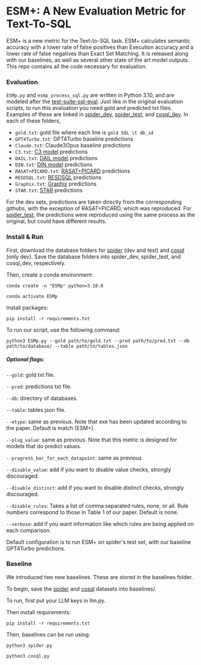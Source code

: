 # ESM+: A New Evaluation Metric for Text-To-SQL

ESM+ is a new metric for the Text-to-SQL task. ESM+ calculates semantic accuracy with a lower rate of false positives than Execution accuracy and a lower rate of false negatives than Exact Set Matching. It is released along with our baselines, as well as several other state of the art model outputs. This repo contains all the code necessary for evaluation.

### Evaluation
`ESMp.py` and `esmp_process_sql.py` are written in Python 3.10, and are modeled after the [test-suite-sql-eval](https://github.com/taoyds/test-suite-sql-eval).
Just like in the original evaluation scripts, to run this evaluation you need gold and predicted txt files. Examples of these are linked in [spider_dev](spider_dev/), [spider_test](spider_test/), and [cosql_dev](cosql_dev/). In each of these folders,
- `gold.txt`: gold file where each line is `gold SQL \t db_id`
- `GPT4Turbo.txt`: GPT4Turbo baseline predictions
- `Claude.txt`: Claude3Opus baseline predictions
- `C3.txt`: [C3 model](https://github.com/bigbigwatermalon/C3SQL) predictions
- `DAIL.txt`: [DAIL model](https://github.com/BeachWang/DAIL-SQL) predictions
- `DIN.txt`: [DIN model](https://github.com/MohammadrezaPourreza/Few-shot-NL2SQL-with-prompting) predictions
- `RASAT+PICARD.txt`: [RASAT+PICARD](https://github.com/LUMIA-Group/rasat) predictions
- `RESDSQL.txt`: [RESDSQL](https://github.com/RUCKBReasoning/RESDSQL) predictions
- `Graphix.txt`: [Graphix](https://github.com/AlibabaResearch/DAMO-ConvAI/tree/main/graphix) predictions
- `STAR.txt`: [STAR](https://github.com/AlibabaResearch/DAMO-ConvAI/tree/main/star) predictions

For the dev sets, predictions are taken directly from the corresponding githubs, with the exception of RASAT+PICARD, which was reproduced. For [spider_test](spider_test/), the predictions were reproduced using the same process as the original, but could have different results.

### Install & Run

First, download the database folders for [spider](https://drive.usercontent.google.com/download?id=1iRDVHLr4mX2wQKSgA9J8Pire73Jahh0m&export=download&authuser=0) (dev and test) and [cosql](https://drive.usercontent.google.com/download?id=1Y3ydpFiQQ3FC0bzdfy3groV95O_f1nXF&export=download&authuser=0) (only dev).
Save the database folders into spider_dev, spider_test, and cosql_dev, respectively.

Then, create a conda environment:

```conda create -n "ESMp" python=3.10.0```

```conda activate ESMp```

Install packages:

```pip install -r requirements.txt```

To run our script, use the following command:

```python3 ESMp.py --gold path/to/gold.txt --pred path/to/pred.txt --db path/to/database/ --table path/to/tables.json```

##### Optional flags:

```--gold```: gold txt file.

```--pred```: predictions txt file.

```--db```: directory of databases.

```--table```: tables json file.

```--etype```: same as previous. Note that exe has been updated according to the paper. Default is match (ESM+).

```--plug_value```: same as previous. Note that this metric is designed for models that do predict values.

```--progress_bar_for_each_datapoint```: same as previous

```--disable_value```: add if you want to disable value checks, strongly discouraged.

```--disable_distinct```: add if you want to disable distinct checks, strongly discouraged.

```--disable_rules```: Takes a list of comma separated rules, none, or all. Rule numbers correspond to those in Table 1 of our paper. Default is none.

```--verbose```: add if you want information like which rules are being applied on each comparison.

Default configuration is to run ESM+ on spider's test set, with our baseline GPT4Turbo predictions.

### Baseline
We introduced two new baselines. These are stored in the baselines folder.

To begin, save the [spider](https://drive.usercontent.google.com/download?id=1iRDVHLr4mX2wQKSgA9J8Pire73Jahh0m&export=download&authuser=0) and [cosql](https://drive.usercontent.google.com/download?id=1Y3ydpFiQQ3FC0bzdfy3groV95O_f1nXF&export=download&authuser=0) datasets into baselines/.

To run, first put your LLM keys in llm.py.

Then install requirements:

```pip install -r requirements.txt```

Then, baselines can be run using:

```python3 spider.py```

```python3 cosql.py```
